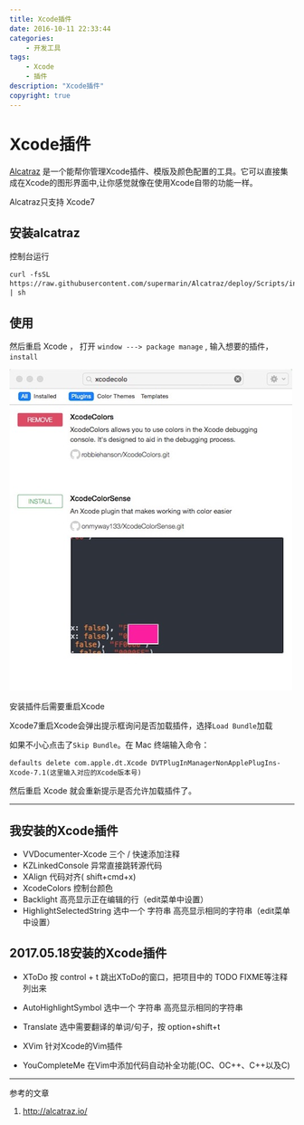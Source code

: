```yaml
---
title: Xcode插件
date: 2016-10-11 22:33:44
categories:
	- 开发工具
tags:
	- Xcode
	- 插件
description: "Xcode插件"
copyright: true
---
```


# Xcode插件

[Alcatraz](http://alcatraz.io/) 是一个能帮你管理Xcode插件、模版及颜色配置的工具。它可以直接集成在Xcode的图形界面中,让你感觉就像在使用Xcode自带的功能一样。

Alcatraz只支持 Xcode7

## 安装alcatraz

控制台运行 

```
curl -fsSL https://raw.githubusercontent.com/supermarin/Alcatraz/deploy/Scripts/install.sh | sh
```

## 使用

然后重启 Xcode ， 打开 `window ---> package manage` , 输入想要的插件， `install`

![image](2016-10-11-Xcode插件/image1.jpeg)

安装插件后需要重启Xcode

Xcode7重启Xcode会弹出提示框询问是否加载插件，选择`Load Bundle`加载

如果不小心点击了`Skip Bundle`。在 Mac 终端输入命令：
```
defaults delete com.apple.dt.Xcode DVTPlugInManagerNonApplePlugIns-Xcode-7.1(这里输入对应的Xcode版本号)
```

然后重启 Xcode 就会重新提示是否允许加载插件了。

---

## 我安装的Xcode插件
- VVDocumenter-Xcode  三个 / 快速添加注释
- KZLinkedConsole  异常直接跳转源代码
- XAlign  代码对齐( shift+cmd+x)
- XcodeColors  控制台颜色
- Backlight 高亮显示正在编辑的行（edit菜单中设置）
- HighlightSelectedString  选中一个 字符串 高亮显示相同的字符串（edit菜单中设置）

## 2017.05.18安装的Xcode插件
+ XToDo 按 control + t 跳出XToDo的窗口，把项目中的 TODO FIXME等注释列出来
+ AutoHighlightSymbol  选中一个 字符串 高亮显示相同的字符串
+ Translate 选中需要翻译的单词/句子，按 option+shift+t

+ XVim 针对Xcode的Vim插件
+ YouCompleteMe 在Vim中添加代码自动补全功能(OC、OC++、C++以及C)

--- 

参考的文章
1. http://alcatraz.io/